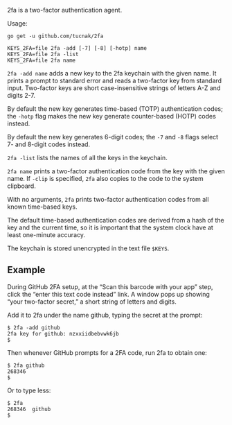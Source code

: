 2fa is a two-factor authentication agent.

Usage:

    go get -u github.com/tucnak/2fa

    KEYS_2FA=file 2fa -add [-7] [-8] [-hotp] name
    KEYS_2FA=file 2fa -list
    KEYS_2FA=file 2fa name

`2fa -add name` adds a new key to the 2fa keychain with the given name. It
prints a prompt to standard error and reads a two-factor key from standard
input. Two-factor keys are short case-insensitive strings of letters A-Z and
digits 2-7.

By default the new key generates time-based (TOTP) authentication codes; the
`-hotp` flag makes the new key generate counter-based (HOTP) codes instead.

By default the new key generates 6-digit codes; the `-7` and `-8` flags select
7- and 8-digit codes instead.

`2fa -list` lists the names of all the keys in the keychain.

`2fa name` prints a two-factor authentication code from the key with the
given name. If `-clip` is specified, `2fa` also copies to the code to the system
clipboard.

With no arguments, `2fa` prints two-factor authentication codes from all
known time-based keys.

The default time-based authentication codes are derived from a hash of the
key and the current time, so it is important that the system clock have at
least one-minute accuracy.

The keychain is stored unencrypted in the text file `$KEYS`.

## Example

During GitHub 2FA setup, at the “Scan this barcode with your app” step,
click the “enter this text code instead” link. A window pops up showing
“your two-factor secret,” a short string of letters and digits.

Add it to 2fa under the name github, typing the secret at the prompt:

    $ 2fa -add github
    2fa key for github: nzxxiidbebvwk6jb
    $

Then whenever GitHub prompts for a 2FA code, run 2fa to obtain one:

    $ 2fa github
    268346
    $

Or to type less:

    $ 2fa
    268346	github
    $
